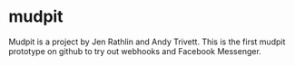 # mudpit

Mudpit is a project by Jen Rathlin and Andy Trivett.
This is the first mudpit prototype on github to try out webhooks and Facebook Messenger.
